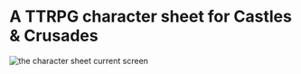 # A TTRPG character sheet for Castles & Crusades



![the character sheet current screen](https://i.imgur.com/8MY1SuL.gif)
